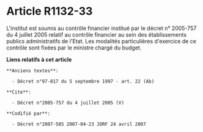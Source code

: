 # Article R1132-33

L'institut est soumis au contrôle financier institué par le décret n° 2005-757 du 4 juillet 2005 relatif au contrôle
financier au sein des établissements publics administratifs de l'Etat. Les modalités particulières d'exercice de ce contrôle
sont fixées par le ministre chargé du budget.

**Liens relatifs à cet article**

	**Anciens textes**:

	  - Décret n°97-817 du 5 septembre 1997 - art. 22 (Ab)

	**Cite**:

	  - Décret n°2005-757 du 4 juillet 2005 (V)

	**Codifié par**:

	  - Décret n°2007-585 2007-04-23 JORF 24 avril 2007
